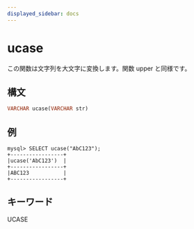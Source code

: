 ```yaml
---
displayed_sidebar: docs
---
```


# ucase

この関数は文字列を大文字に変換します。関数 upper と同様です。

## 構文

```Haskell
VARCHAR ucase(VARCHAR str)
```

## 例

```Plain Text
mysql> SELECT ucase("AbC123");
+-----------------+
|ucase('AbC123')  |
+-----------------+
|ABC123           |
+-----------------+
```

## キーワード

UCASE